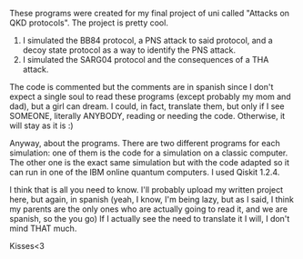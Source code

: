 These programs were created for my final project of uni called "Attacks on QKD protocols". The project is pretty cool. 

1) I simulated the BB84 protocol, a PNS attack to said protocol, and a decoy state protocol as a way to identify the PNS attack. 
2) I simulated the SARG04 protocol and the consequences of a THA attack.

The code is commented but the comments are in spanish since I don't expect a single soul to read these programs (except probably my mom and dad), but a girl can dream.
I could, in fact, translate them, but only if I see SOMEONE, literally ANYBODY, reading or needing the code. Otherwise, it will stay as it is :)

Anyway, about the programs. There are two different programs for each simulation: one of them is the code for a simulation on a classic computer. The other 
one is the exact same simulation but with the code adapted so it can run in one of the IBM online quantum computers. I used Qiskit 1.2.4.

I think that is all you need to know. I'll probably upload my written project here, but again, in spanish (yeah, I know, I'm being lazy, but as I said, I think
my parents are the only ones who are actually going to read it, and we are spanish, so the you go) If I actually see the need to translate it I will, I don't mind THAT much.

Kisses<3
